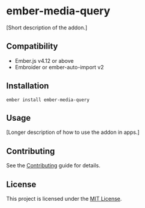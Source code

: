 # ember-media-query

[Short description of the addon.]

## Compatibility

- Ember.js v4.12 or above
- Embroider or ember-auto-import v2

## Installation

```
ember install ember-media-query
```

## Usage

[Longer description of how to use the addon in apps.]

## Contributing

See the [Contributing](CONTRIBUTING.md) guide for details.

## License

This project is licensed under the [MIT License](LICENSE.md).
